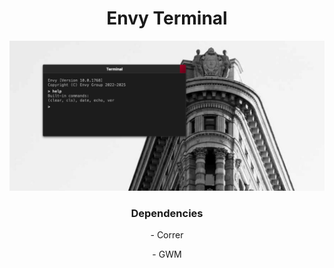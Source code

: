 <div align="center">
  <h1>Envy Terminal</h1>
  <img src="demo.png">
  <h3>Dependencies</h3>
  <p>- Correr</p>
  <p>- GWM</p>
</div>
